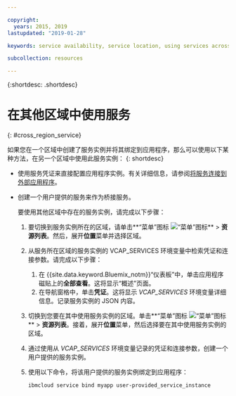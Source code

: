 ```yaml
---

copyright:
  years: 2015, 2019
lastupdated: "2019-01-28"

keywords: service availability, service location, using services across regions

subcollection: resources

---
```


{:shortdesc: .shortdesc}

# 在其他区域中使用服务
{: #cross_region_service}

如果您在一个区域中创建了服务实例并将其绑定到应用程序，那么可以使用以下某种方法，在另一个区域中使用此服务实例：
{: shortdesc}

  * 使用服务凭证来直接配置应用程序实例。有关详细信息，请参阅[将服务连接到外部应用程序](/docs/resources?topic=resources-externalapp#externalapp)。
  * 创建一个用户提供的服务来作为桥接服务。

	要使用其他区域中存在的服务实例，请完成以下步骤：

      1. 要切换到服务实例所在的区域，请单击**“菜单”图标 ![“菜单”图标](../icons/icon_hamburger.svg)** > **资源列表**。然后，展开**位置**菜单并选择区域。

      2. 从服务所在区域的服务实例的 VCAP_SERVICES 环境变量中检索凭证和连接参数。请完成以下步骤：


	       1. 在 {{site.data.keyword.Bluemix_notm}}“仪表板”中，单击应用程序磁贴上的**全部查看**。这将显示“概述”页面。
	       2. 在导航窗格中，单击**凭证**。这将显示 *VCAP_SERVICES* 环境变量详细信息。记录服务实例的 JSON 内容。

      3. 切换到您要在其中使用服务实例的区域。单击**“菜单”图标 ![“菜单”图标](../icons/icon_hamburger.svg)** > **资源列表**。接着，展开**位置**菜单，然后选择要在其中使用服务实例的区域。

      4. 通过使用从 *VCAP_SERVICES* 环境变量记录的凭证和连接参数，创建一个用户提供的服务实例。

      5. 使用以下命令，将该用户提供的服务实例绑定到应用程序：

	     ```
	     ibmcloud service bind myapp user-provided_service_instance
	     ```

